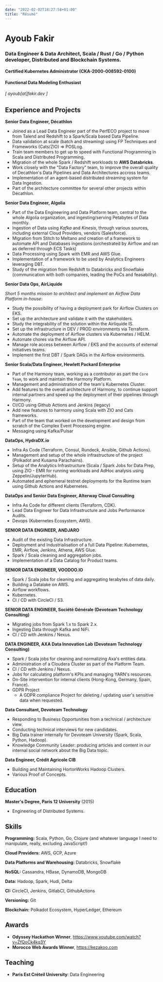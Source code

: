 ```yaml
---
date: "2022-02-02T18:27:58+01:00"
title: "Résumé"
---
```

Ayoub Fakir
======

### Data Engineer & Data Architect, Scala / Rust / Go / Python developer, Distributed and Blockchain Systems. 
#### Certified Kubernetes Administrator (CKA-2000-008592-0100)
#### Functional Data Modeling Enthusiast
###### [ ayoub[at]fakir.dev ]



Experience and Projects
---------
**Senior Data Engineer, Décathlon**
- Joined as a Lead Data Engineer part of the PerfECO project to move from Talend and Redshift to a Spark/Scala based Data Pipeline.
- Data validation at scale (batch and streaming) using FP Techniques and Frameworks (Cats/ZIO) => POSLog.
- Train team members to get up to speed with Functional Programming in Scala and Distributed Programming.
- Migration of the whole Spark / Redshift workloads to **AWS Databricks**.
- Work closely with the "Data Factory" team, to improve the overall quality of Decathlon's Data Pipelines and Data Architectures accross teams.
- Implementation of an agent-based distributed streaming system for Data Ingestion.
- Part of the architecture committee for several other projects within Décathlon.

**Senior Data Engineer, Algolia**
- Part of the Data Engineering and Data Platform team, central to the whole Algolia organization, and ingesting/serving Petabytes of Data monthly.
- Ingestion of Data using *Kafka*  and *Kinesis*, through various sources, including external Cloud Providers, vendors (Salesforce).
- Migration from Stitch to Meltano and creation of a framework to automate API and Databases ingestions (orchestrated by Airflow and ran as deferred through ECS Tasks)
- Data Processing using Spark with EMR and AWS Glue.
- Implementation of a framework to be used by Analytics Engineers leveraging DBT.
- Study of the migration from Redshift to Databricks and Snowflake (communication with both companies, leading the PoCs and feasability).

**Senior Data Ops, AirLiquide**

*Short 5 months mission to architect and implement an Airflow Data Platform in-house*:

- Study the possibility of having a deployment park for Airflow Clusters on EKS.
- Set up the architecture and validate it with the stakeholders.
- Study the integrability of the solution within the Airliquide IS.
- Set up the infrastructure in DEV / PROD environments via Terraform.
- Automate the deployment of Airflow clusters via Kubernetes / HELM.
- Automate chores via the Airflow API.
- Manage role access between Airflow / EKS and the accounts of external initiatives teams.
- Implement the first DBT / Spark DAGs in the Airflow environments.

**Senior Scala/Data Engineer, Hewlett Packard Enterprise**
- Part of the Harmony team, working as a contributor as part the `Core Team`, to work and maintain the Harmony Platform.
- Management and administration of the team's Kubernetes Cluster.
- Add features to the overall architecture of Harmony, to continue support internal partners and speed up the deployment of their pipelines through Harmony.
- CI/CD using Github Actions and Jenkins (legacy)
- Add new features to harmony using Scala with ZIO and Cats frameworks.
- Part of the team that worked on the development and design from scratch of the Complex Event Processing engine.
- Messaging using Kafka/Pulsar

**DataOps, HydraDX.io**
- Infra As Code (Terraform, Consul, Rundeck, Ansible, Github Actions).
- Management and setup of the whole infrastructure of the project (Polkadot and Kusama Parachains).
- Setup of the Analytics Infrastructure (Scala / Spark Jobs for Data Prep, using ZIO - EMR for running workloads and AdHoc analysis using Zeppelin/JupyterHub).
- Automated and ephemeral testnet deployments for the Runtime team using Github Actions and Kubernetes.


**DataOps and Senior Data Engineer, Alterway Cloud Consulting**
- Infra As Code for different clients (Terraform, CDK).
- Lead Data Engineer for Data Infrastructure and Jobs Performance Audits.
- Devops (Kubernetes Ecosystem, AWS).


**SENIOR DATA ENGINEER, ANDJARO**
- Audit of the existing Data Infrastructure.
- Deployment and Industrialisation of a full Data Pipeline: Kubernetes, EMR, Airflow, Jenkins, Athena, AWS Glue.
- Spark / Scala cleaning and aggregation jobs.
- Implementation of a Data Catalog for Product teams.


**SENIOR DATA ENGINEER, VOODOO.IO**

- Spark / Scala jobs for cleaning and aggregating terabytes of data daily.
- Building a Datalake on AWS.
- Airflow workflows.
- Kubernetes.
- CI / CD with CircleCI / S3.

**SENIOR DATA ENGINEER, Société Générale (Devoteam Technology Consulting)**

- Migrating jobs from Spark 1.x to Spark 2.x.
- Ingesting Data through Kafka and NiFi.
- CI / CD with Jenkins / Nexus.

**DATA ENGINEER, AXA Data Innovation Lab (Devoteam Technology Consulting)**

- Spark / Scala jobs for cleaning and normalizing Axa's entities data.
- Administration of a Cloudera Cluster as part of the Platform Team.
- CI / CD with Jenkins / Nexus.
- Jobs for calculating platform's KPIs and managing YARN's resources.
- On-Site intervention for internal clients (Hong-Kong, Germany, Spain, France).
- GDPR Project
  - A GDPR compliance Project for deleting / updating user's sensitive data when requested.

**Data Consultant, Devoteam Technology**

- Responding to Business Opportunities from a technical / architecture view.
- Conducting technical interviews for new candidates.
- Big Data trainer internally for Devoteam University (Spark, Scala, Python, Hadoop).
- Knowledge Community Leader: producing articles and content in our internal social network about the Big Data topic.

**Data Engineer, Crédit Agricole CIB**

- Building and Maintaining HortonWorks Hadoop Clusters.
- Various Proof of Concepts.

Education
---------

**Master's Degree, Paris 12 University** (2015)

- Engineering of Distributed Systems.

Skills
------

**Programming:** Scala, Python, Go, Clojure (and whatever language I need to manipulate, really, excluding JavaScript!)

**Cloud Providers:** AWS, GCP, Azure

**Data Platforms and Warehousing:** Databricks, Snowflake

**NoSQL:** Cassandra, HBase, DynamoDB, MongoDB

**Data:** Hadoop, Spark, Hudi, Delta

**CI:** CircleCI, Jenkins, GitlabCI, GithubActions

**Versioning:** Git

**Blockchain:** Polkadot Ecosystem, HyperLedger, Ethereum

Awards
------

- **Odyssey Hackathon Winner**, https://www.youtube.com/watch?v=ZfQoCk4kq3Y
- **Morocco Web Awards Winner**, https://kezakoo.com

Teaching
------

- **Paris Est Créteil University**: Data Engineering
